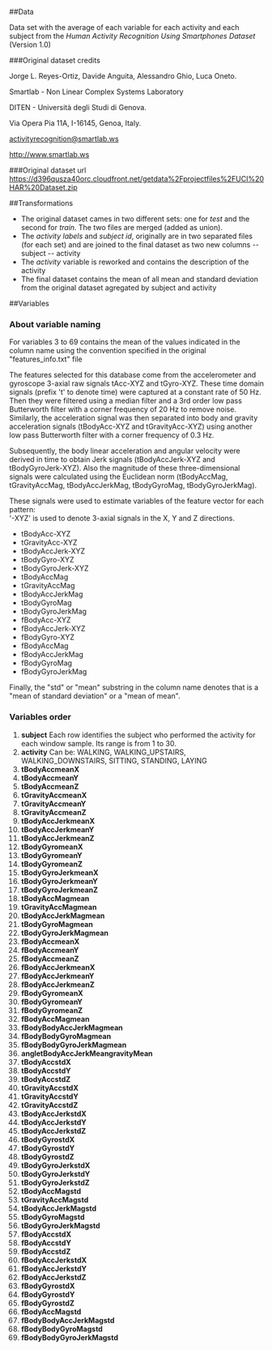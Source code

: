 ##Data

Data set with the average of each variable for each activity and each subject from the 
*Human Activity Recognition Using Smartphones Dataset* (Version 1.0)

###Original dataset credits

Jorge L. Reyes-Ortiz, Davide Anguita, Alessandro Ghio, Luca Oneto.

Smartlab - Non Linear Complex Systems Laboratory

DITEN - Università degli Studi di Genova.

Via Opera Pia 11A, I-16145, Genoa, Italy.

activityrecognition@smartlab.ws

http://www.smartlab.ws

###Original dataset url
https://d396qusza40orc.cloudfront.net/getdata%2Fprojectfiles%2FUCI%20HAR%20Dataset.zip

##Transformations

- The original dataset cames in two different sets: one for *test* and the second for *train*. The two files are merged (added as union).
- The *activity labels* and *subject id*, originally are in two separated files (for each set) and are joined to the final dataset as two new columns
-- subject
-- activity
- The *activity* variable is reworked and contains the description of the activity
- The final dataset contains the mean of all mean and standard deviation from the original dataset agregated by subject and activity

##Variables

### About variable naming
For variables 3 to 69 contains the mean of the values indicated in the column name using the convention specified in the original "features_info.txt" file


The features selected for this database come from the accelerometer and gyroscope 3-axial raw signals tAcc-XYZ and tGyro-XYZ. These time domain signals (prefix 't' to denote time) were captured at a constant rate of 50 Hz. Then they were filtered using a median filter and a 3rd order low pass Butterworth filter with a corner frequency of 20 Hz to remove noise. Similarly, the acceleration signal was then separated into body and gravity acceleration signals (tBodyAcc-XYZ and tGravityAcc-XYZ) using another low pass Butterworth filter with a corner frequency of 0.3 Hz. 

Subsequently, the body linear acceleration and angular velocity were derived in time to obtain Jerk signals (tBodyAccJerk-XYZ and tBodyGyroJerk-XYZ). Also the magnitude of these three-dimensional signals were calculated using the Euclidean norm (tBodyAccMag, tGravityAccMag, tBodyAccJerkMag, tBodyGyroMag, tBodyGyroJerkMag). 

These signals were used to estimate variables of the feature vector for each pattern:  
'-XYZ' is used to denote 3-axial signals in the X, Y and Z directions.

+ tBodyAcc-XYZ
+ tGravityAcc-XYZ
+ tBodyAccJerk-XYZ
+ tBodyGyro-XYZ
+ tBodyGyroJerk-XYZ
+ tBodyAccMag
+ tGravityAccMag
+ tBodyAccJerkMag
+ tBodyGyroMag
+ tBodyGyroJerkMag
+ fBodyAcc-XYZ
+ fBodyAccJerk-XYZ
+ fBodyGyro-XYZ
+ fBodyAccMag
+ fBodyAccJerkMag
+ fBodyGyroMag
+ fBodyGyroJerkMag

Finally, the "std" or "mean" substring in the column name denotes that is a "mean of standard deviation" or a "mean of mean".

### Variables order

1. **subject** Each row identifies the subject who performed the activity for each window sample. Its range is from 1 to 30.
2. **activity** Can be: WALKING, WALKING_UPSTAIRS, WALKING_DOWNSTAIRS, SITTING, STANDING, LAYING
3. **tBodyAccmeanX**
4. **tBodyAccmeanY**
5. **tBodyAccmeanZ**
6. **tGravityAccmeanX**
7. **tGravityAccmeanY**
8. **tGravityAccmeanZ**
9. **tBodyAccJerkmeanX**
10. **tBodyAccJerkmeanY**
11. **tBodyAccJerkmeanZ**
12. **tBodyGyromeanX**
13. **tBodyGyromeanY**
14. **tBodyGyromeanZ**
15. **tBodyGyroJerkmeanX**
16. **tBodyGyroJerkmeanY**
17. **tBodyGyroJerkmeanZ**
18. **tBodyAccMagmean**
19. **tGravityAccMagmean**
20. **tBodyAccJerkMagmean**
21. **tBodyGyroMagmean**
22. **tBodyGyroJerkMagmean**
23. **fBodyAccmeanX**
24. **fBodyAccmeanY**
25. **fBodyAccmeanZ**
26. **fBodyAccJerkmeanX**
27. **fBodyAccJerkmeanY**
28. **fBodyAccJerkmeanZ**
29. **fBodyGyromeanX**
30. **fBodyGyromeanY**
31. **fBodyGyromeanZ**
32. **fBodyAccMagmean**
33. **fBodyBodyAccJerkMagmean**
34. **fBodyBodyGyroMagmean**
35. **fBodyBodyGyroJerkMagmean**
36. **angletBodyAccJerkMeangravityMean**
37. **tBodyAccstdX**
38. **tBodyAccstdY**
39. **tBodyAccstdZ**
40. **tGravityAccstdX**
41. **tGravityAccstdY**
42. **tGravityAccstdZ**
43. **tBodyAccJerkstdX**
44. **tBodyAccJerkstdY**
45. **tBodyAccJerkstdZ**
46. **tBodyGyrostdX**
47. **tBodyGyrostdY**
48. **tBodyGyrostdZ**
49. **tBodyGyroJerkstdX**
50. **tBodyGyroJerkstdY**
51. **tBodyGyroJerkstdZ**
52. **tBodyAccMagstd**
53. **tGravityAccMagstd**
54. **tBodyAccJerkMagstd**
55. **tBodyGyroMagstd**
56. **tBodyGyroJerkMagstd**
57. **fBodyAccstdX**
58. **fBodyAccstdY**
59. **fBodyAccstdZ**
60. **fBodyAccJerkstdX**
61. **fBodyAccJerkstdY**
62. **fBodyAccJerkstdZ**
63. **fBodyGyrostdX**
64. **fBodyGyrostdY**
65. **fBodyGyrostdZ**
66. **fBodyAccMagstd**
67. **fBodyBodyAccJerkMagstd**
68. **fBodyBodyGyroMagstd**
69. **fBodyBodyGyroJerkMagstd**



